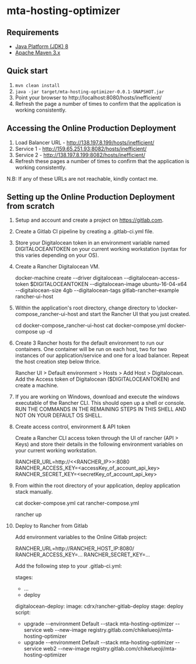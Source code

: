 mta-hosting-optimizer
================================

Requirements
------------
* [Java Platform (JDK) 8](http://www.oracle.com/technetwork/java/javase/downloads/index.html)
* [Apache Maven 3.x](http://maven.apache.org/)

Quick start
-----------
1. `mvn clean install`
2. `java -jar target/mta-hosting-optimizer-0.0.1-SNAPSHOT.jar`
3. Point your browser to http://localhost:8080/hosts/inefficient/
4. Refresh the page a number of times to confirm that the application is working consistently.



Accessing the Online Production Deployment
------------------------------------------
1. Load Balancer URL - http://138.197.8.199/hosts/inefficient/
2. Service 1 - http://159.65.251.93:8082/hosts/inefficient/
3. Service 2 - http://138.197.8.199:8082/hosts/inefficient/
4. Refresh these pages a number of times to confirm that the application is working consistently.

N.B: If any of these URLs are not reachable, kindly contact me.




Setting up the Online Production Deployment from scratch
--------------------------------------------------------
1. Setup and account and create a project on https://gitlab.com.
2. Create a Gitlab CI pipeline by creating a .gitlab-ci.yml file. 
3. Store your Digitalocean token in an environment variable named DIGITALOCEANTOKEN on your current working workstation (syntax for this varies depending on your OS).
4. Create a Rancher Digitalocean VM.

	docker-machine create --driver digitalocean --digitalocean-access-token $DIGITALOCEANTOKEN --digitalocean-image ubuntu-16-04-x64 --digitalocean-size 4gb --digitalocean-tags gitlab-rancher-example rancher-ui-host
	
5. Within the application's root directory, change directory to \docker-compose_rancher-ui-host and start the Rancher UI that you just created.
	
	cd docker-compose_rancher-ui-host
	cat docker-compose.yml
	docker-compose up -d
	
6. Create 3 Rancher hosts for the default environment to run our containers. One container will be run on each host, two for two instances of our application/service and one for a load balancer.
   Repeat the host creation step below thrice.
   
	Rancher UI > Default environment > Hosts > Add Host > Digitalocean. Add the Access token of Digitalocean ($DIGITALOCEANTOKEN) and create a machine.

7. 	If you are working on Windows, download and execute the windows executable of the Rancher CLI. This should open up a shell or console.
    RUN THE COMMANDS IN THE REMAINING STEPS IN THIS SHELL AND NOT ON YOUR DEFAULT OS SHELL.
	
8. 	Create access control, environment & API token

	Create a Rancher CLI access token through the UI of rancher (API > Keys) and store their details in the following environment variables on your current working workstation.
	
	RANCHER_URL=http://<<RANCHER_IP>>:8080
	RANCHER_ACCESS_KEY=<accessKey_of_account_api_key>
	RANCHER_SECRET_KEY=<secretKey_of_account_api_key>
	
9. From within the root directory of your application, deploy application stack manually.
   
	cat docker-compose.yml
	cat rancher-compose.yml

	rancher up
	
10. Deploy to Rancher from Gitlab
    
	Add environment variables to the Online Gitlab project:
	
	RANCHER_URL=http://RANCHER_HOST_IP:8080/
	RANCHER_ACCESS_KEY=...
	RANCHER_SECRET_KEY=...
	
	Add the following step to your .gitlab-ci.yml:

	stages:
	  - ...
	  - deploy

	digitalocean-deploy:
	  image: cdrx/rancher-gitlab-deploy
	  stage: deploy
	  script:
	  - upgrade --environment Default --stack mta-hosting-optimizer --service web --new-image registry.gitlab.com/chikelueoji/mta-hosting-optimizer
	  - upgrade --environment Default --stack mta-hosting-optimizer --service web2 --new-image registry.gitlab.com/chikelueoji/mta-hosting-optimizer



